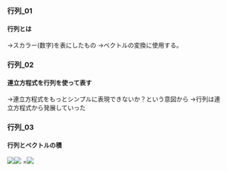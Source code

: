 ### 行列_01
#### 行列とは
→スカラー(数字)を表にしたもの
→ベクトルの変換に使用する。

### 行列_02
#### 連立方程式を行列を使って表す
→連立方程式をもっとシンプルに表現できないか？という意図から
→行列は連立方程式から発展していった

### 行列_03
#### 行列とベクトルの積
<img src="https://latex.codecogs.com/gif.latex?\begin{pmatrix}6%20&%204%20\\%203%20&%205%20\end{pmatrix}"/><img src="https://latex.codecogs.com/gif.latex?\begin{pmatrix}1%20\\2%20\end{pmatrix}"/>
=<img src="https://latex.codecogs.com/gif.latex?\begin{pmatrix}14%20\\13%20\end{pmatrix}"/>
